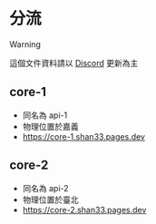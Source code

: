 # 分流

> [!WARNING]
> 這個文件資料請以 [Discord](https://discord.gg/DDJvnb7U4G) 更新為主

## core-1

- 同名為 api-1
- 物理位置於嘉義
- https://core-1.shan33.pages.dev

## core-2

- 同名為 api-2
- 物理位置於臺北
- https://core-2.shan33.pages.dev
